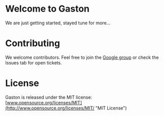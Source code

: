 Welcome to Gaston
=============
We are just getting started, stayed tune for more...

Contributing
=============
We welcome contributors. Feel free to join the [Google group](http://groups.google.com/group/julia-mvc-framework "Google group")  or check the Issues tab for open tickets.

License
=============
Gaston is released under the MIT license:
[www.opensource.org/licenses/MIT](http://www.opensource.org/licenses/MIT/ "MIT License")